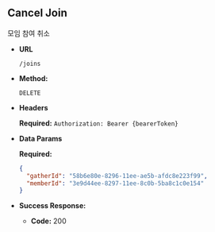 **Cancel Join**
----
모임 참여 취소

* **URL**

  `/joins`

* **Method:**

  `DELETE`

* **Headers**

  **Required:**
  `Authorization: Bearer {bearerToken}`

* **Data Params**

  **Required:**

  ```json
  {
    "gatherId": "58b6e80e-8296-11ee-ae5b-afdc8e223f99",
    "memberId": "3e9d44ee-8297-11ee-8c0b-5ba8c1c0e154"
  }
  ```


* **Success Response:**

    * **Code:** 200
      